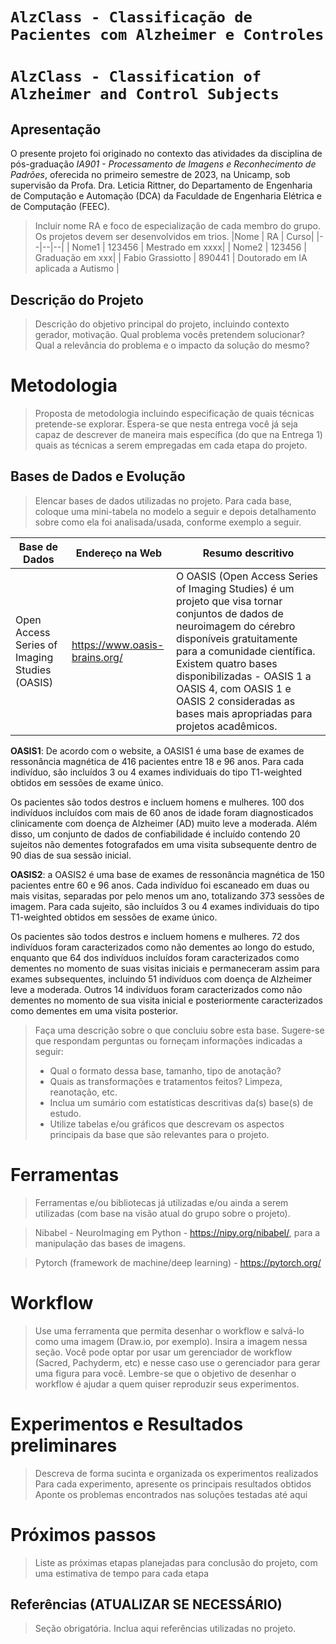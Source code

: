 # `AlzClass - Classificação de Pacientes com Alzheimer e Controles`
# `AlzClass - Classification of Alzheimer and Control Subjects`

## Apresentação

O presente projeto foi originado no contexto das atividades da disciplina de pós-graduação *IA901 - Processamento de Imagens e Reconhecimento de Padrões*, 
oferecida no primeiro semestre de 2023, na Unicamp, sob supervisão da Profa. Dra. Leticia Rittner, do Departamento de Engenharia de Computação e Automação (DCA) da Faculdade de Engenharia Elétrica e de Computação (FEEC).

> Incluir nome RA e foco de especialização de cada membro do grupo. Os projetos devem ser desenvolvidos em trios.
> |Nome  | RA | Curso|
> |--|--|--|
> | Nome1  | 123456  | Mestrado em xxxx|
> | Nome2  | 123456  | Graduação em xxx|
> | Fabio Grassiotto  | 890441  | Doutorado em IA aplicada a Autismo |


## Descrição do Projeto
> Descrição do objetivo principal do projeto, incluindo contexto gerador, motivação.
> Qual problema vocês pretendem solucionar?
> Qual a relevância do problema e o impacto da solução do mesmo?

# Metodologia
> Proposta de metodologia incluindo especificação de quais técnicas pretende-se explorar. Espera-se que nesta entrega você já seja capaz de descrever de maneira mais específica (do que na Entrega 1) quais as técnicas a serem empregadas em cada etapa do projeto.

## Bases de Dados e Evolução
> Elencar bases de dados utilizadas no projeto.
> Para cada base, coloque uma mini-tabela no modelo a seguir e depois detalhamento sobre como ela foi analisada/usada, conforme exemplo a seguir.

Base de Dados | Endereço na Web | Resumo descritivo
----- | ----- | -----
Open Access Series of Imaging Studies (OASIS) | https://www.oasis-brains.org/ | O OASIS (Open Access Series of Imaging Studies) é um projeto que visa tornar conjuntos de dados de neuroimagem do cérebro disponíveis gratuitamente para a comunidade científica. Existem quatro bases disponibilizadas - OASIS 1 a OASIS 4, com OASIS 1 e OASIS 2 consideradas as bases mais apropriadas para projetos acadêmicos.

**OASIS1**: De acordo com o website, a OASIS1 é uma base de exames de ressonância magnética de 416 pacientes entre 18 e 96 anos. Para cada indivíduo, são incluídos 3 ou 4 exames individuais do tipo T1-weighted obtidos em sessões de exame único.

Os pacientes são todos destros e incluem homens e mulheres. 100 dos indivíduos incluídos com mais de 60 anos de idade foram diagnosticados clinicamente com doença de Alzheimer (AD) muito leve a moderada. Além disso, um conjunto de dados de confiabilidade é incluído contendo 20 sujeitos não dementes fotografados em uma visita subsequente dentro de 90 dias de sua sessão inicial.

**OASIS2**: a OASIS2 é uma base de exames de ressonância magnética de 150 pacientes entre 60 e 96 anos. Cada indivíduo foi escaneado em duas ou mais visitas, separadas por pelo menos um ano, totalizando 373 sessões de imagem. Para cada sujeito, são incluídos 3 ou 4 exames individuais do tipo T1-weighted obtidos em sessões de exame único.

Os pacientes são todos destros e incluem homens e mulheres. 72 dos indivíduos foram caracterizados como não dementes ao longo do estudo, enquanto que 64 dos indivíduos incluídos foram caracterizados como dementes no momento de suas visitas iniciais e permaneceram assim para exames subsequentes, incluindo 51 indivíduos com doença de Alzheimer leve a moderada. Outros 14 indivíduos foram caracterizados como não dementes no momento de sua visita inicial e posteriormente caracterizados como dementes em uma visita posterior.

> Faça uma descrição sobre o que concluiu sobre esta base. Sugere-se que respondam perguntas ou forneçam informações indicadas a seguir:
> * Qual o formato dessa base, tamanho, tipo de anotação?
> * Quais as transformações e tratamentos feitos? Limpeza, reanotação, etc.
> * Inclua um sumário com estatísticas descritivas da(s) base(s) de estudo.
> * Utilize tabelas e/ou gráficos que descrevam os aspectos principais da base que são relevantes para o projeto.

# Ferramentas
> Ferramentas e/ou bibliotecas já utilizadas e/ou ainda a serem utilizadas (com base na visão atual do grupo sobre o projeto).

> Nibabel - NeuroImaging em Python - https://nipy.org/nibabel/, para a manipulação das bases de imagens.

> Pytorch (framework de machine/deep learning) - https://pytorch.org/

# Workflow
> Use uma ferramenta que permita desenhar o workflow e salvá-lo como uma imagem (Draw.io, por exemplo). Insira a imagem nessa seção.
> Você pode optar por usar um gerenciador de workflow (Sacred, Pachyderm, etc) e nesse caso use o gerenciador para gerar uma figura para você.
> Lembre-se que o objetivo de desenhar o workflow é ajudar a quem quiser reproduzir seus experimentos. 

# Experimentos e Resultados preliminares
> Descreva de forma sucinta e organizada os experimentos realizados
> Para cada experimento, apresente os principais resultados obtidos
> Aponte os problemas encontrados nas soluções testadas até aqui

# Próximos passos
> Liste as próximas etapas planejadas para conclusão do projeto, com uma estimativa de tempo para cada etapa

## Referências (ATUALIZAR SE NECESSÁRIO)
> Seção obrigatória. Inclua aqui referências utilizadas no projeto.
